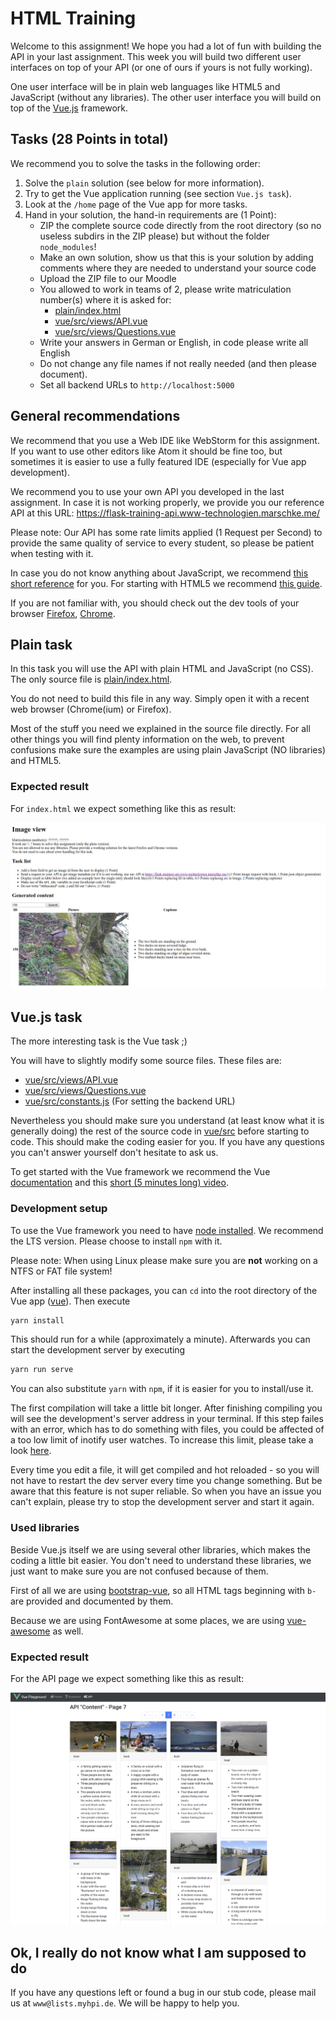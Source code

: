# HTML Training
Welcome to this assignment! We hope you had a lot of fun with building the API in your last assignment.
This week you will build two different user interfaces on top of your API (or one of ours if yours is not fully working).

One user interface will be in plain web languages like HTML5 and JavaScript (without any libraries).
The other user interface you will build on top of the [Vue.js](https://vuejs.org/) framework.

## Tasks (28 Points in total)
We recommend you to solve the tasks in the following order:

1. Solve the `plain` solution (see below for more information).
1. Try to get the Vue application running (see section `Vue.js task`).
1. Look at the `/home` page of the Vue app for more tasks.
1. Hand in your solution, the hand-in requirements are (1 Point):
    * ZIP the complete source code directly from the root directory (so no useless subdirs in the ZIP please) but without the folder `node_modules`!
    * Make an own solution, show us that this is your solution by adding comments where they are needed to understand your source code
    * Upload the ZIP file to our Moodle
    * You allowed to work in teams of 2, please write matriculation number(s) where it is asked for:
        * [plain/index.html](plain/index.html)
        * [vue/src/views/API.vue](vue/src/views/API.vue)
        * [vue/src/views/Questions.vue](vue/src/views/Questions.vue)
    * Write your answers in German or English, in code please write all English
    * Do not change any file names if not really needed (and then please document).
    * Set all backend URLs to `http://localhost:5000`

## General recommendations
We recommend that you use a Web IDE like WebStorm for this assignment.
If you want to use other editors like Atom it should be fine too, but sometimes it is easier to use a fully featured IDE (especially for Vue app development).

We recommend you to use your own API you developed in the last assignment.
In case it is not working properly, we provide you our reference API at this URL: https://flask-training-api.www-technologien.marschke.me/

Please note: Our API has some rate limits applied (1 Request per Second) to provide the same quality of service to every student, so please be patient when testing with it.

In case you do not know anything about JavaScript, we recommend [this short reference](https://developer.mozilla.org/en-US/docs/Learn/Getting_started_with_the_web/JavaScript_basics) for you. For starting with HTML5 we recommend [this guide](https://developer.mozilla.org/en-US/docs/Learn/HTML/Introduction_to_HTML/Getting_started).

If you are not familiar with, you should check out the dev tools of your browser [Firefox](https://developer.mozilla.org/en-US/docs/Learn/Common_questions/What_are_browser_developer_tools), [Chrome](https://developers.google.com/web/tools/chrome-devtools/).

## Plain task
In this task you will use the API with plain HTML and JavaScript (no CSS). The only source file is [plain/index.html](plain/index.html).

You do not need to build this file in any way. Simply open it with a recent web browser (Chrome(ium) or Firefox).

Most of the stuff you need we explained in the source file directly.
For all other things you will find plenty information on the web, to prevent confusions make sure the examples are using plain JavaScript (NO libraries) and HTML5.

### Expected result
For `index.html` we expect something like this as result:

![alt text](docs/expected-result-plain.png)

## Vue.js task
The more interesting task is the Vue task ;)

You will have to slightly modify some source files. These files are:

* [vue/src/views/API.vue](vue/src/views/API.vue)
* [vue/src/views/Questions.vue](vue/src/views/Questions.vue)
* [vue/src/constants.js](vue/src/constants.js) (For setting the backend URL)

Nevertheless you should make sure you understand (at least know what it is generally doing) the rest of the source code in [vue/src](vue/src) before starting to code.
This should make the coding easier for you. If you have any questions you can't answer yourself don't hesitate to ask us.

To get started with the Vue framework we recommend the Vue [documentation](https://vuejs.org/v2/guide/) and this [short (5 minutes long) video](https://player.vimeo.com/video/247494684).

### Development setup
To use the Vue framework you need to have [node installed](https://nodejs.org/en/download/). We recommend the LTS version. Please choose to install `npm` with it.

Please note: When using Linux please make sure you are **not** working on a NTFS or FAT file system!

After installing all these packages, you can `cd` into the root directory of the Vue app ([vue](vue)). Then execute

```bash
yarn install
```

This should run for a while (approximately a minute). Afterwards you can start the development server by executing

```bash
yarn run serve
```

You can also substitute `yarn` with `npm`, if it is easier for you to install/use it.

The first compilation will take a little bit longer.
After finishing compiling you will see the development's server address in your terminal. If this step failes with an error, which has to do something with files, you could be affected of a
too low limit of inotify user watches. To increase this limit, please take a look [here](https://unix.stackexchange.com/a/445011).

Every time you edit a file, it will get compiled and hot reloaded - so you will not have to restart the dev server every time you change something.
But be aware that this feature is not super reliable. So when you have an issue you can't explain, please try to stop the development server and start it again.

### Used libraries
Beside Vue.js itself we are using several other libraries, which makes the coding a little bit easier.
You don't need to understand these libraries, we just want to make sure you are not confused because of them.

First of all we are using [bootstrap-vue](https://bootstrap-vue.js.org/), so all HTML tags beginning with `b-` are provided and documented by them.

Because we are using FontAwesome at some places, we are using [vue-awesome](https://www.npmjs.com/package/vue-awesome) as well.

### Expected result
For the API page we expect something like this as result:

![alt text](docs/expected-result-vue.png)

## Ok, I really do not know what I am supposed to do
If you have any questions left or found a bug in our stub code, please mail us at `www@lists.myhpi.de`.
We will be happy to help you.
